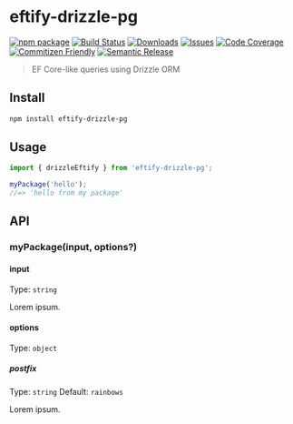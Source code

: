 # eftify-drizzle-pg

[![npm package][npm-img]][npm-url]
[![Build Status][build-img]][build-url]
[![Downloads][downloads-img]][downloads-url]
[![Issues][issues-img]][issues-url]
[![Code Coverage][codecov-img]][codecov-url]
[![Commitizen Friendly][commitizen-img]][commitizen-url]
[![Semantic Release][semantic-release-img]][semantic-release-url]

> EF Core-like queries using Drizzle ORM

## Install

```bash
npm install eftify-drizzle-pg
```

## Usage

```ts
import { drizzleEftify } from 'eftify-drizzle-pg';

myPackage('hello');
//=> 'hello from my package'
```

## API

### myPackage(input, options?)

#### input

Type: `string`

Lorem ipsum.

#### options

Type: `object`

##### postfix

Type: `string`
Default: `rainbows`

Lorem ipsum.

[build-img]:https://github.com/brunolau/eftify-drizzle-pg/actions/workflows/release.yml/badge.svg
[build-url]:https://github.com/brunolau/eftify-drizzle-pg/actions/workflows/release.yml
[downloads-img]:https://img.shields.io/npm/dt/eftify-drizzle-pg
[downloads-url]:https://www.npmtrends.com/eftify-drizzle-pg
[npm-img]:https://img.shields.io/npm/v/eftify-drizzle-pg
[npm-url]:https://www.npmjs.com/package/eftify-drizzle-pg
[issues-img]:https://img.shields.io/github/issues/brunolau/eftify-drizzle-pg
[issues-url]:https://github.com/brunolau/eftify-drizzle-pg/issues
[codecov-img]:https://codecov.io/gh/brunolau/eftify-drizzle-pg/branch/main/graph/badge.svg
[codecov-url]:https://codecov.io/gh/brunolau/eftify-drizzle-pg
[semantic-release-img]:https://img.shields.io/badge/%20%20%F0%9F%93%A6%F0%9F%9A%80-semantic--release-e10079.svg
[semantic-release-url]:https://github.com/semantic-release/semantic-release
[commitizen-img]:https://img.shields.io/badge/commitizen-friendly-brightgreen.svg
[commitizen-url]:http://commitizen.github.io/cz-cli/
